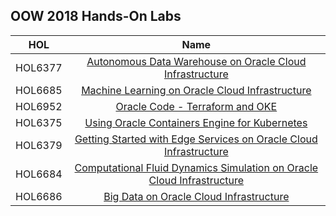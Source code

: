 ## OOW 2018 Hands-On Labs 


|                  **HOL**              |    **Name**  |   
|----------------------------------------|:------------:|
|HOL6377|[Autonomous Data Warehouse on Oracle Cloud Infrastructure](/oci-library/Foundational/Autonomous_Data_Warehouse/ADW_HOL.md) |  
|HOL6685|[Machine Learning on Oracle Cloud Infrastructure](./ML-GPU/ML_HOL.md)  |   
|HOL6952|[Oracle Code - Terraform and OKE](./DevOps/Terraform-and-OKE-LAB/tf_oke_hol.md) |   
|HOL6375|[Using Oracle Containers Engine for Kubernetes](oci-library/DevOps/OKE/OKE-HOL1.md)|   
|HOL6379|[Getting Started with Edge Services on Oracle Cloud Infrastructure](./EdgeLab/Edgelab.md)|   
|HOL6684|[Computational Fluid Dynamics Simulation on Oracle Cloud Infrastructure](./HPC/HPC_HOL.md)| 
|HOL6686|[Big Data on Oracle Cloud Infrastructure](./BigData/BigData_HOL.md)|

